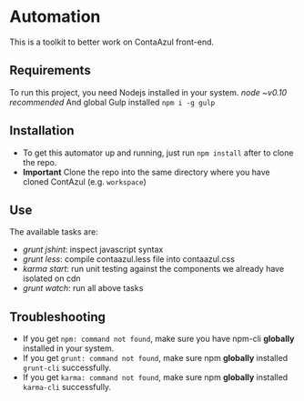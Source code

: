 # Automation
This is a toolkit to better work on ContaAzul front-end.

## Requirements
To run this project, you need Nodejs installed in your system. *node ~v0.10 recommended*
And global Gulp installed ```npm i -g gulp ```

## Installation
- To get this automator up and running, just run `npm install` after to clone the repo.
- **Important** Clone the repo into the same directory where you have cloned ContAzul (e.g. `workspace`)

## Use
The available tasks are:
- *grunt jshint*: inspect javascript syntax
- *grunt less*: compile contaazul.less file into contaazul.css
- *karma start*: run unit testing against the components we already have isolated on cdn
- *grunt watch*: run all above tasks

## Troubleshooting
- If you get `npm: command not found`, make sure you have npm-cli **globally** installed in your system.
- If you get `grunt: command not found`, make sure npm **globally** installed `grunt-cli` successfully.
- If you get `karma: command not found`, make sure npm **globally** installed `karma-cli` successfully.
